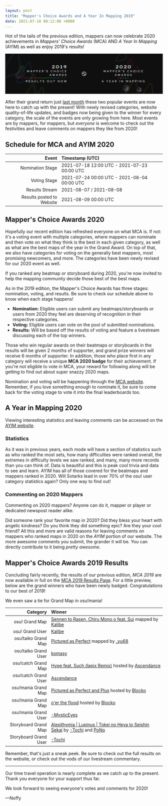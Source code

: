```yaml
---
layout: post
title: "Mapper's Choice Awards and A Year In Mapping 2019"
date: 2021-07-18 00:12:00 +0000
---
```


Hot of the tails of the previous edition, mappers can now celebrate 2020 achievements in *Mappers' Choice Awards* (MCA) AND *A Year In Mapping* (AYIM) as well as enjoy 2019's results!

![](/wiki/shared/news/2021-07-17-ayim/mca-ayim-2020.png)

After their grand return just [last month](https://osu.ppy.sh/home/news/2021-06-15-mca-ayim-2019) these two popular events are now here to catch up with the present! With newly revised categories, website quality-of-life updates, and badges now being given to the winner for every category, the scale of the events are only growing from here. Most events are by mappers, for mappers, but *everyone* is welcome to check out the festivities and leave comments on mappers they like from 2020!

## Schedule for MCA and AYIM 2020

| Event | Timestamp (UTC) |
| --: | :-- |
| Nomination Stage | 2021-07-18 12:00 UTC - 2021-07-23 00:00 UTC |
| Voting Stage | 2021-07-24 00:00 UTC - 2021-08-04 00:00 UTC | 
| Results Stream | 2021-08-07 / 2021-08-08 |
| Results posted to Website | 2021-08-09 00:00 UTC

## Mapper's Choice Awards 2020

Hopefully our recent edition has refreshed everyone on what MCA is. If not: it's a voting event with multiple categories, where mappers can nominate and then vote on what they think is the best in each given category, as well as what are the best maps of the year in the Grand Award. On top of that, we also have categories for voting on the generally best mappers, most promising newcomers, and more. The categories have been newly revised for our 2020 event as well.

If you ranked any beatmap or storyboard during 2020, you're now invited to help the mapping community decide those best of the best maps.

As in the 2019 edition, the Mapper's Choice Awards has three stages: nomination, voting, and results. Be sure to check our schedule above to know when each stage happens!

- **Nomination:** Eligible users can submit any beatmaps/storyboards or users from 2020 they feel are deserving of recognition in their respective categories.
- **Voting:** Eligible users can vote on the pool of submitted nominations.
- **Results:** Will be based off the results of voting and feature a livestream discussing each of the top winners. 

Those who win regular awards on their beatmaps or storyboards in the results will be given 2 months of supporter, and grand prize winners will receive 6 months of supporter. In addition, those who place first in any category will receive a unique **MCA 2020 badge** for their achievement. If you're not eligible to vote in MCA, your reward for following along will be getting to find out about super snazzy 2020 maps.

Nomination and voting will be happening through the [MCA website](https://mca.corsace.io). Remember, if you love something enough to nominate it, be sure to come back for the voting stage to vote it into the final leaderboards too.

## A Year in Mapping 2020

Viewing interesting statistics and leaving comments can be accessed on the [AYIM website](https://ayim.corsace.io/2019).

### Statistics

As it was in previous years, each mode will have a section of statistics such as who ranked the most sets, how many difficulties were ranked overall, the extremes in difficulty levels we saw ranked, and many, many more records than you can think of. Data is beautiful and this is peak cool trivia and data to see and learn. AYIM has all of those covered for the beatmaps and mappers ranked in 2020. Will Sotarks lead in over 70% of the osu! user category statistics again? Only one way to find out!

### Commenting on 2020 Mappers

Commenting on 2020 mappers? Anyone can do it, mapper or player or dedicated newspost reader alike.

Did someone rank your favorite map in 2020? Did they bless your heart with angelic kindness? Do you think they did something epic? Are they your cool friend? All this and more are valid reasons for leaving comments on mappers who ranked maps in 2020 on the *AYIM* portion of our website. The more awesome comments you submit, the grander it will be. You can directly contribute to it being _pretty awesome_.

## Mapper's Choice Awards 2019 Results

Concluding fairly recently, the results of our previous edition, *MCA 2019* are now available in full on the [MCA 2019 Results Page](https://mca.corsace.io/2019/results). For a little preview, below are the grand winners who have been newly badged. Congratulations to our best of 2019!

We even saw a tie for Grand Map in osu!mania!

| Category | Winner |
| --: | :-- |
| osu! Grand Map | [Sennen to Rasen, Chiru Mono o feat. Sui](https://osu.ppy.sh/beatmapsets/926846#osu/1939988) mapped by [Kalibe](https://osu.ppy.sh/users/3376777) |
| osu! Grand User | [Kalibe](https://osu.ppy.sh/users/3376777) |
| osu!taiko Grand Map | [Pictured as Perfect](https://osu.ppy.sh/beatmapsets/966235#taiko/2053070) mapped by [\_yu68](https://osu.ppy.sh/users/6170507) |
| osu!taiko Grand User | [komasy](https://osu.ppy.sh/users/1980256) |
| osu!catch Grand Map | [Hype feat. Such (lapix Remix)](https://osu.ppy.sh/beatmapsets/1009824#fruits/2156940) hosted by [Ascendance](https://osu.ppy.sh/users/2931883) |
| osu!catch Grand User | [Ascendance](https://osu.ppy.sh/users/2931883) |
| osu!mania Grand Map | [Pictured as Perfect and Plus](https://osu.ppy.sh/beatmapsets/1023425#mania/2147648) hosted by [Blocko](https://osu.ppy.sh/users/4075092) |
| osu!mania Grand Map | [o'er the flood](https://osu.ppy.sh/beatmapsets/454793) hosted by [Blocko](https://osu.ppy.sh/users/4075092) | 
| osu!mania Grand User| [-MysticEyes](https://osu.ppy.sh/users/6253266) |
| Storyboard Grand Map | [Alexithymia \| Lupinus \| Tokei no Heya to Seishin Sekai](https://osu.ppy.sh/beatmapsets/1054045) by [-Tochi](https://osu.ppy.sh/users/3664366) and [PoNo](https://osu.ppy.sh/users/4610047) |
| Storyboard Grand User | [-Tochi](https://osu.ppy.sh/users/3664366) |

Remember, that's just a sneak peek. Be sure to check out the full results on the website, or check out the vods of our livestream commentary.

---

Our time travel operation is nearly complete as we catch up to the present. Thank you everyone for your support thus far.

We look forward to seeing everyone's votes and comments for 2020! 

—Noffy
